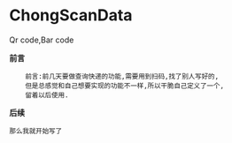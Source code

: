 # ChongScanData
Qr code,Bar code

**前言**

```
	前言:前几天要做查询快递的功能,需要用到扫码,找了别人写好的,
	但是总感觉和自己想要实现的功能不一样,所以干脆自己定义了一个,
	留着以后使用.

```

**后续**

```
那么我就开始写了
```